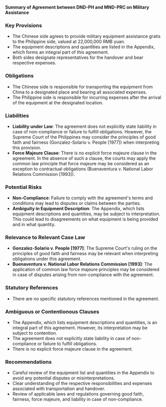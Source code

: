 **Summary of Agreement between DND-PH and MND-PRC on Military Assistance**

### Key Provisions

*   The Chinese side agrees to provide military equipment assistance gratis to the Philippine side, valued at 22,000,000 RMB yuan.
*   The equipment descriptions and quantities are listed in the Appendix, which forms an integral part of this agreement.
*   Both sides designate representatives for the handover and bear respective expenses.

### Obligations

*   The Chinese side is responsible for transporting the equipment from China to a designated place and bearing all associated expenses.
*   The Philippine side is responsible for incurring expenses after the arrival of the equipment at the designated location.

### Liabilities

*   **Liability under Law**: The agreement does not explicitly state liability in case of non-compliance or failure to fulfill obligations. However, the Supreme Court of the Philippines may consider the principles of good faith and fairness (Gonzalez-Solario v. People [1977]) when interpreting this provision.
*   **Force Majeure Clause**: There is no explicit force majeure clause in the agreement. In the absence of such a clause, the courts may apply the common law principle that force majeure may be considered as an exception to contractual obligations (Buenaventura v. National Labor Relations Commission [1993]).

### Potential Risks

*   **Non-Compliance**: Failure to comply with the agreement's terms and conditions may lead to disputes or claims between the parties.
*   **Ambiguity in Equipment Description**: The Appendix, which lists equipment descriptions and quantities, may be subject to interpretation. This could lead to disagreements on what equipment is being provided and in what quantity.

### Relevance to Relevant Case Law

*   **Gonzalez-Solario v. People [1977]**: The Supreme Court's ruling on the principles of good faith and fairness may be relevant when interpreting obligations under this agreement.
*   **Buenaventura v. National Labor Relations Commission [1993]**: The application of common law force majeure principles may be considered in case of disputes arising from non-compliance with the agreement.

### Statutory References

*   There are no specific statutory references mentioned in the agreement.

### Ambiguous or Contentionous Clauses

*   The Appendix, which lists equipment descriptions and quantities, is an integral part of this agreement. However, its interpretation may be subject to contention.
*   The agreement does not explicitly state liability in case of non-compliance or failure to fulfill obligations.
*   There is no explicit force majeure clause in the agreement.

### Recommendations

*   Careful review of the equipment list and quantities in the Appendix to avoid any potential disputes or misinterpretations.
*   Clear understanding of the respective responsibilities and expenses associated with transportation and handover.
*   Review of applicable laws and regulations governing good faith, fairness, force majeure, and liability in case of non-compliance.